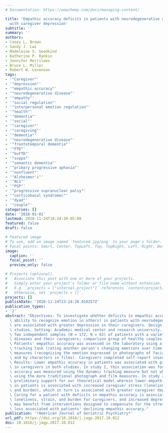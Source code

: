 ```yaml
---
# Documentation: https://wowchemy.com/docs/managing-content/

title: 'Empathic accuracy deficits in patients with neurodegenerative disease: Association
  with caregiver depression'
subtitle: ''
summary: ''
authors:
- Casey L. Brown
- Sandy J. Lwi
- Madeleine S. Goodkind
- Katherine P. Rankin
- Jennifer Merrilees
- Bruce L. Miller
- Robert W. Levenson
tags:
- '"Caregiver"'
- '"depression"'
- '"empathic accuracy"'
- '"neurodegenerative disease"'
- '"empathy"'
- '"social regulation"'
- '"interpersonal emotion regulation"'
- '"health"'
- '"dementia"'
- '"social"'
- '"caregiver"'
- '"caregiving"'
- '"dementia"'
- '"neurodegenerative disease"'
- '"frontotemporal dementia"'
- '"FTD"'
- '"bvFTD"'
- '"svppa"'
- '"semantic dementia"'
- '"primary progressive aphasia"'
- '"nonfluent"'
- '"Alzheimer's"'
- '"ALS"'
- '"PSP"'
- '"progressive supranuclear palsy"'
- '"corticobasal syndromec"'
- '"dyad"'
- '"couple"'
categories: []
date: '2018-01-01'
lastmod: 2020-11-24T18:24:20-05:00
featured: false
draft: false

# Featured image
# To use, add an image named `featured.jpg/png` to your page's folder.
# Focal points: Smart, Center, TopLeft, Top, TopRight, Left, Right, BottomLeft, Bottom, BottomRight.
image:
  caption: ''
  focal_point: ''
  preview_only: false

# Projects (optional).
#   Associate this post with one or more of your projects.
#   Simply enter your project's folder or file name without extension.
#   E.g. `projects = ["internal-project"]` references `content/project/deep-learning/index.md`.
#   Otherwise, set `projects = []`.
projects: []
publishDate: '2020-11-24T23:24:20.010257Z'
publication_types:
- '2'
abstract: "Objectives: To investigate whether deficits in empathic accuracy (i.e.,\
  \ ability to recognize emotion in others) in patients with neurodegenerative disease\
  \ are associated with greater depression in their caregivers. Design: Two cross-sectional\
  \ studies. Setting: Academic medical center and research university. Participants:\
  \ Two independent samples (N = 172, N = 63) of patients with a variety of neurodegenerative\
  \ diseases and their caregivers; comparison group of healthy couples. Measurement:\
  \ Patients' empathic accuracy was assessed in the laboratory using a novel dynamic\
  \ tracking task (rating another person's changing emotions over time) and more traditional\
  \ measures (recognizing the emotion expressed in photographs of facial expressions\
  \ and by characters in films). Caregivers completed self-report inventories of depression.\
  \ Results: Lower empathic accuracy in patients was associated with greater depression\
  \ in caregivers in both studies. In study 1, this association was found when empathic\
  \ accuracy was measured using the dynamic tracking measure but not when measured\
  \ using the more traditional photograph and film measures. In study 2, we found\
  \ preliminary support for our theoretical model wherein lower empathic accuracy\
  \ in patients is associated with increased caregiver stress (loneliness, strain,\
  \ and burden), which in turn is associated with greater caregiver depression. Conclusions:\
  \ Caring for a patient with deficits in empathic accuracy is associated with greater\
  \ loneliness, strain, and burden for caregivers, and increased depression. Caregivers\
  \ may benefit from interventions designed to compensate for the stress and interpersonal\
  \ loss associated with patients' declining empathic accuracy."
publication: '*American Journal of Geriatric Psychiatry*'
url_pdf: https://doi.org/10.1016/j.jagp.2017.10.012
doi: 10.1016/j.jagp.2017.10.012
---
```

